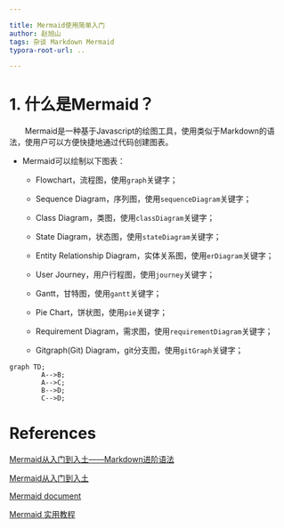 ```yaml
---

title: Mermaid使用简单入门
author: 赵旭山
tags: 杂谈 Markdown Mermaid
typora-root-url: ..

---
```


# 1. 什么是Mermaid？

&emsp;&emsp;Mermaid是一种基于Javascript的绘图工具，使用类似于Markdown的语法，使用户可以方便快捷地通过代码创建图表。

- Mermaid可以绘制以下图表：

  - Flowchart，流程图，使用`graph`关键字；
  - Sequence Diagram，序列图，使用`sequenceDiagram`关键字；

  - Class Diagram，类图，使用`classDiagram`关键字；

  - State Diagram，状态图，使用`stateDiagram`关键字；

  - Entity Relationship Diagram，实体关系图，使用`erDiagram`关键字；

  - User Journey，用户行程图，使用`journey`关键字；

  - Gantt，甘特图，使用`gantt`关键字；

  - Pie Chart，饼状图，使用`pie`关键字；

  - Requirement Diagram，需求图，使用`requirementDiagram`关键字；

  - Gitgraph(Git) Diagram，git分支图，使用`gitGraph`关键字；



```mermaid
graph TD;
		A-->B;
		A-->C;
		B-->D;
		C-->D;
```



# References

[Mermaid从入门到入土——Markdown进阶语法](https://zhuanlan.zhihu.com/p/355997933)

[Mermaid从入门到入土](https://www.jianguoyun.com/p/Dfun4HUQlP2vCRiC7vwD)

[Mermaid document](https://mermaid-js.github.io/mermaid)

[Mermaid 实用教程](https://blog.csdn.net/fenghuizhidao/article/details/79440583)